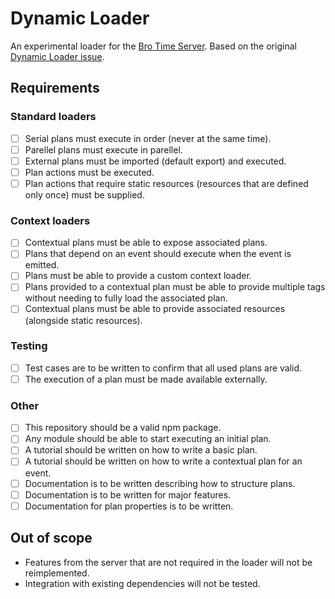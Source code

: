 # Dynamic Loader
An experimental loader for the [Bro Time Server](https://github.com/Bro-Time/Bro-Time-Server). Based on the original [Dynamic Loader issue](https://github.com/Bro-Time/Bro-Time-Server/issues/562).

## Requirements

### Standard loaders

- [ ] Serial plans must execute in order (never at the same time).
- [ ] Parellel plans must execute in parellel.
- [ ] External plans must be imported (default export) and executed.
- [ ] Plan actions must be executed.
- [ ] Plan actions that require static resources (resources that are defined only once) must be supplied.

### Context loaders

- [ ] Contextual plans must be able to expose associated plans.
- [ ] Plans that depend on an event should execute when the event is emitted.
- [ ] Plans must be able to provide a custom context loader.
- [ ] Plans provided to a contextual plan must be able to provide multiple tags without needing to fully load the associated plan.
- [ ] Contextual plans must be able to provide associated resources (alongside static resources).

### Testing

- [ ] Test cases are to be written to confirm that all used plans are valid.
- [ ] The execution of a plan must be made available externally.

### Other

- [ ] This repository should be a valid npm package.
- [ ] Any module should be able to start executing an initial plan.
- [ ] A tutorial should be written on how to write a basic plan.
- [ ] A tutorial should be written on how to write a contextual plan for an event.
- [ ] Documentation is to be written describing how to structure plans.
- [ ] Documentation is to be written for major features.
- [ ] Documentation for plan properties is to be written.

## Out of scope

- Features from the server that are not required in the loader will not be reimplemented.
- Integration with existing dependencies will not be tested.

